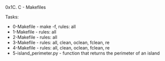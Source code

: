 0x1C. C - Makefiles

Tasks:
- 0-Makefile - make -f, rules: all
- 1-Makefile - rules: all
- 2-Makefile - rules: all
- 3-Makefile - rules: all, clean, oclean, fclean, re
- 4-Makefile - rules: all, clean, oclean, fclean, re
- 5-island_perimeter.py - function that returns the perimeter of an island
